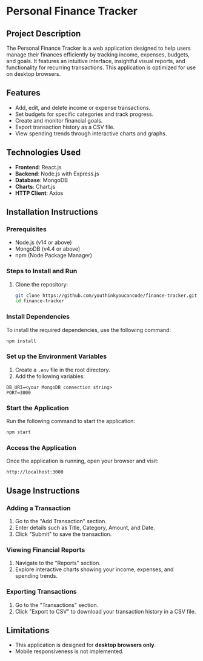 # Personal Finance Tracker

## Project Description

The Personal Finance Tracker is a web application designed to help users manage their finances efficiently by tracking income, expenses, budgets, and goals. It features an intuitive interface, insightful visual reports, and functionality for recurring transactions. This application is optimized for use on desktop browsers.

## Features

- Add, edit, and delete income or expense transactions.
- Set budgets for specific categories and track progress.
- Create and monitor financial goals.
- Export transaction history as a CSV file.
- View spending trends through interactive charts and graphs.

## Technologies Used

- **Frontend**: React.js
- **Backend**: Node.js with Express.js
- **Database**: MongoDB
- **Charts**: Chart.js
- **HTTP Client**: Axios

## Installation Instructions

### Prerequisites
- Node.js (v14 or above)
- MongoDB (v4.4 or above)
- npm (Node Package Manager)

### Steps to Install and Run
1. Clone the repository:
   ```bash
   git clone https://github.com/youthinkyoucancode/finance-tracker.git
   cd finance-tracker
   ```

### Install Dependencies
To install the required dependencies, use the following command:
```bash
npm install
```

### Set up the Environment Variables
1. Create a `.env` file in the root directory.
2. Add the following variables:
```plaintext
DB_URI=<your MongoDB connection string>
PORT=3000
```

### Start the Application
Run the following command to start the application:
```bash
npm start
```

### Access the Application
Once the application is running, open your browser and visit:
```plaintext
http://localhost:3000
```

## Usage Instructions

### Adding a Transaction
1. Go to the "Add Transaction" section.
2. Enter details such as Title, Category, Amount, and Date.
3. Click "Submit" to save the transaction.

### Viewing Financial Reports
1. Navigate to the "Reports" section.
2. Explore interactive charts showing your income, expenses, and spending trends.

### Exporting Transactions
1. Go to the "Transactions" section.
2. Click "Export to CSV" to download your transaction history in a CSV file.

## Limitations

- This application is designed for **desktop browsers only**.
- Mobile responsiveness is not implemented.